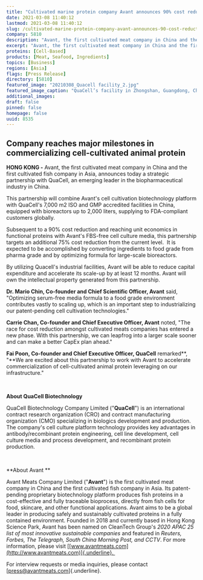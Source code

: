 ```yaml
---
title: "Cultivated marine protein company Avant announces 90% cost reduction, new strategic partnership to accelerate scale up"
date: 2021-03-08 11:40:12
lastmod: 2021-03-08 11:40:12
slug: /cultivated-marine-protein-company-avant-announces-90-cost-reduction-new-strategic
company: 5810
description: "Avant, the first cultivated meat company in China and the first cultivated fish company in Asia, announces today a strategic partnership with QuaCell, an emerging leader in the biopharmaceutical industry in China."
excerpt: "Avant, the first cultivated meat company in China and the first cultivated fish company in Asia, announces today a strategic partnership with QuaCell, an emerging leader in the biopharmaceutical industry in China."
proteins: [Cell-Based]
products: [Meat, Seafood, Ingredients]
topics: [Business]
regions: [Asia]
flags: [Press Release]
directory: [5810]
featured_image: "20210308_Quacell facility_2.jpg"
featured_image_caption: "QuaCell’s facility in Zhongshan, Guangdong, China"
additional_images:
draft: false
pinned: false
homepage: false
uuid: 8535
---
```

## Company reaches major milestones in commercializing cell-cultivated animal protein

**HONG KONG -** Avant, the first cultivated meat company in China and
the first cultivated fish company in Asia, announces today a strategic
partnership with QuaCell, an emerging leader in the biopharmaceutical
industry in China.

This partnership will combine Avant's cell cultivation biotechnology
platform with QuaCell's 7,000 m2 ISO and GMP accredited facilities in
China, equipped with bioreactors up to 2,000 liters, supplying to
FDA-compliant customers globally.

Subsequent to a 90% cost reduction and reaching unit economics in
functional proteins with Avant's FBS-free cell culture media, this
partnership targets an additional 75% cost reduction from the current
level.  It is expected to be accomplished by converting ingredients to
food grade from pharma grade and by optimizing formula for large-scale
bioreactors.

By utilizing Quacell's industrial facilities, Avant will be able to
reduce capital expenditure and accelerate its scale-up by at least 12
months. Avant will own the intellectual property generated from this
partnership.

**Dr. Mario Chin, Co-founder and Chief Scientific Officer, Avant** said,
"Optimizing serum-free media formula to a food grade environment
contributes vastly to scaling up, which is an important step to
industrializing our patent-pending cell cultivation technologies."

**Carrie Chan, Co-founder and Chief Executive Officer, Avant** noted,
"The race for cost reduction amongst cultivated meats companies has
entered a new phase. With this partnership, we can leapfrog into a
larger scale sooner and can make a better CapEx plan ahead."

**Fai Poon, Co-founder and Chief Executive Officer, QuaCell**
remarked**, \"**We are excited about this partnership to work with Avant
to accelerate commercialization of cell-cultivated animal protein
leveraging on our infrastructure."

 

**About QuaCell Biotechnology**

QuaCell Biotechnology Company Limited ("**QuaCell**") is an
international contract research organization (CRO) and contract
manufacturing organization (CMO) specializing in biologics development
and production. The company's cell culture platform technology provides
key advantages in antibody/recombinant protein engineering, cell line
development, cell culture media and process development, and recombinant
protein production. 

 

**About Avant **

Avant Meats Company Limited ("**Avant**") is the first cultivated meat
company in China and the first cultivated fish company in Asia. Its
patent-pending proprietary biotechnology platform produces fish proteins
in a cost-effective and fully traceable bioprocess, directly from fish
cells for food, skincare, and other functional applications. Avant aims
to be a global leader in producing safely and sustainably cultivated
proteins in a fully contained environment. Founded in 2018 and currently
based in Hong Kong Science Park, Avant has been named on CleanTech
Group's *2020 APAC 25 list of most innovative sustainable companies* and
featured in *Reuters,* *Forbes, The Telegraph, South China Morning Post,
and CCTV*. For more information, please visit
[[www.avantmeats.com](http://www.avantmeats.com)]{.underline}. 

For interview requests or media inquiries, please contact
[<press@avantmeats.com>]{.underline}.  

 
